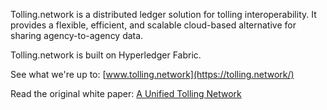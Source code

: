 Tolling.network is a distributed ledger solution for tolling interoperability. It provides a flexible, efficient, and scalable cloud-based alternative for sharing agency-to-agency data.

Tolling.network is built on Hyperledger Fabric.

See what we're up to: [www.tolling.network](https://tolling.network/)

Read the original white paper: [A Unified Tolling Network](https://milliganpartners.com/unified-tolling-network/)
